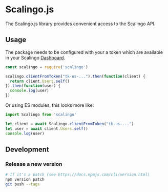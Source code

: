 # Scalingo.js

The Scalingo.js library provides convenient access to the Scalingo API.

## Usage

The package needs to be configured with your a token which are available in your Scalingo [Dashboard](https://my.scalingo.com/profile).

```js
const scalingo = require('scalingo')

scalingo.clientFromToken("tk-us-...").then(function(client) {
  return client.Users.self()
}).then(function(user) {
  console.log(user)
})
```

Or using ES modules, this looks more like:

```js
import Scalingo from 'scalingo'

let client = await Scalingo.clientFromToken("tk-us-...")
let user = await client.Users.self()
console.log(user)
```

## Development

### Release a new version

```bash
# If it's a patch (see https://docs.npmjs.com/cli/version.html)
npm version patch
git push --tags
```
